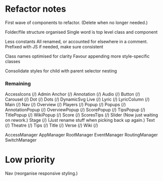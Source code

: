 # Refactor notes
First wave of components to refactor.
(Delete when no longer needed.)

Folder/file structure organised
    Single word is top level class and component

Less constants
    All renamed, or accounted for elsewhere in a comment.
    Prefixed with JS if needed, make sure consistent

Class names optimised for clarity
    Favour appending more style-specific classes

Consolidate styles for child with parent selector nesting

### Remaining

AccessIcons (/)
Admin
Anchor (/)
Annotation (/)
Audio (/)
Button (/)
Carousel (/)
Dot (/)
Dots (/)
DynamicSvg
Live (/)
Lyric (/)
LyricColumn (/)
Main (/)
Nav (/)
Overview (/)
Players (/)
Popup (/)
Popups (/)
    AnnotationPopup (/)
    OverviewPopup (/)
    ScorePopup (/)
    TipsPopup (/)
    TitlePopup (/)
    WikiPopup (/)
Score (/)
ScoresTips (/)
Slider (Now just waiting on rework.)
Stage (/) (Just rename stuff when picking back up again.)
Text (/)
Theatre (/)
Tips (/)
Title (/)
Verse (/)
Wiki (/)

AccessManager
AppManager
RootManager
EventManager
RoutingManager
SwitchManager

# Low priority
Nav (reorganise responsive styling.)
